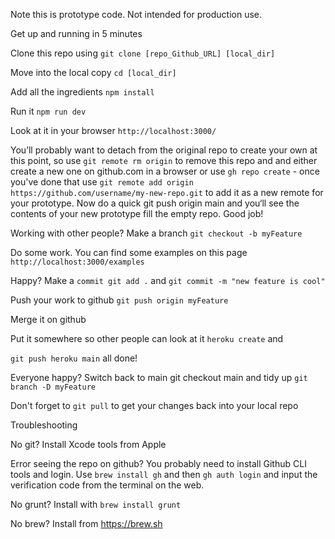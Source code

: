 Note this is prototype code. Not intended for production use.

Get up and running in 5 minutes

Clone this repo using ```git clone [repo_Github_URL] [local_dir]```

Move into the local copy ```cd [local_dir]```

Add all the ingredients ```npm install```

Run it ```npm run dev```

Look at it in your browser ```http://localhost:3000/```

You’ll probably want to detach from the original repo to create your own at this point, so use ```git remote rm origin``` to remove this repo and and either create a new one on github.com in a browser or use ```gh repo create``` - once you've done that use ```git remote add origin https://github.com/username/my-new-repo.git``` to add it as a new remote for your prototype. Now do a quick git push origin main and you‘ll see the contents of your new prototype fill the empty repo. Good job!

Working with other people? Make a branch ```git checkout -b myFeature```

Do some work. You can find some examples on this page ```http://localhost:3000/examples```

Happy? Make a ```commit git add .``` and ```git commit -m "new feature is cool"```

Push your work to github ```git push origin myFeature```

Merge it on github

Put it somewhere so other people can look at it ```heroku create``` and

```git push heroku main``` all done!

Everyone happy? Switch back to main git checkout main and tidy up ```git branch -D myFeature```

Don't forget to ```git pull``` to get your changes back into your local repo

Troubleshooting

No git? Install Xcode tools from Apple

Error seeing the repo on github? You probably need to install Github CLI tools and login. Use ```brew install gh``` and then ```gh auth login``` and input the verification code from the terminal on the web.

No grunt? Install with ```brew install grunt```

No brew? Install from https://brew.sh
